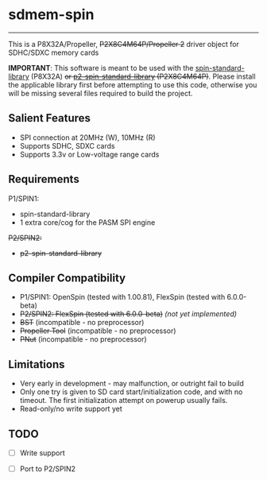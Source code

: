 # sdmem-spin
------------

This is a P8X32A/Propeller, ~~P2X8C4M64P/Propeller 2~~ driver object for SDHC/SDXC memory cards

**IMPORTANT**: This software is meant to be used with the [spin-standard-library](https://github.com/avsa242/spin-standard-library) (P8X32A) ~~or [p2-spin-standard-library](https://github.com/avsa242/p2-spin-standard-library) (P2X8C4M64P)~~. Please install the applicable library first before attempting to use this code, otherwise you will be missing several files required to build the project.

## Salient Features

* SPI connection at 20MHz (W), 10MHz (R)
* Supports SDHC, SDXC cards
* Supports 3.3v or Low-voltage range cards

## Requirements

P1/SPIN1:
* spin-standard-library
* 1 extra core/cog for the PASM SPI engine

~~P2/SPIN2:~~
* ~~p2-spin-standard-library~~

## Compiler Compatibility

* P1/SPIN1: OpenSpin (tested with 1.00.81), FlexSpin (tested with 6.0.0-beta)
* ~~P2/SPIN2: FlexSpin (tested with 6.0.0-beta)~~ _(not yet implemented)_
* ~~BST~~ (incompatible - no preprocessor)
* ~~Propeller Tool~~ (incompatible - no preprocessor)
* ~~PNut~~ (incompatible - no preprocessor)

## Limitations

* Very early in development - may malfunction, or outright fail to build
* Only one try is given to SD card start/initialization code, and with no timeout. The first initialization attempt on powerup usually fails.
* Read-only/no write support yet

## TODO

- [ ] Write support
- [ ] Port to P2/SPIN2

